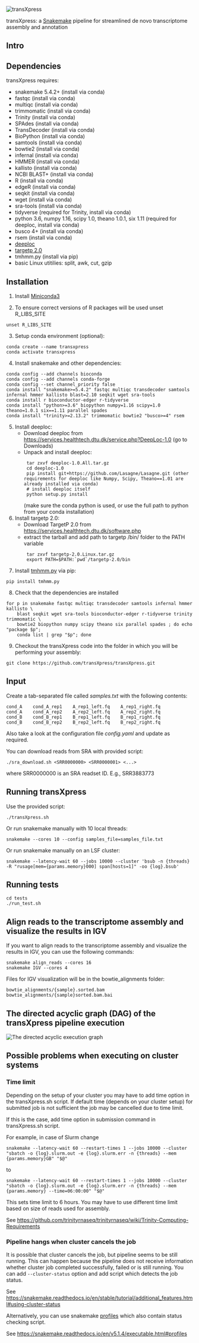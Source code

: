 ![transXpress](logo/Transxpress_Logo_RGB.png)

transXpress: a [Snakemake](https://snakemake.readthedocs.io/en/stable/) pipeline for streamlined de novo transcriptome assembly and annotation

## Intro

## Dependencies

transXpress requires:
* snakemake 5.4.2+ (install via conda)
* fastqc (install via conda)
* multiqc (install via conda)
* trimmomatic (install via conda)
* Trinity (install via conda)
* SPAdes (install via conda)
* TransDecoder (install via conda)
* BioPython (install via conda)
* samtools (install via conda)
* bowtie2 (install via conda)
* infernal (install via conda)
* HMMER (install via conda)
* kallisto (install via conda)
* NCBI BLAST+ (install via conda)
* R (install via conda)
* edgeR (install via conda)
* seqkit (install via conda)
* wget (install via conda)
* sra-tools (install via conda)
* tidyverse (required for Trinity, install via conda)
* python 3.6, numpy 1.16, scipy 1.0, theano 1.0.1, six 1.11 (required for deeploc, install via conda)
* busco 4+ (install via conda)
* rsem (install via conda)
* [deeploc](https://services.healthtech.dtu.dk/service.php?DeepLoc-1.0)
* [targetp 2.0](http://www.cbs.dtu.dk/services/TargetP/)
* tmhmm.py (install via pip)
* basic Linux utitilies: split, awk, cut, gzip

## Installation

1. Install [Miniconda3](https://conda.io/en/latest/miniconda.html)

2. To ensure correct versions of R packages will be used unset R_LIBS_SITE
~~~~
unset R_LIBS_SITE
~~~~

3. Setup conda environment (optional):
~~~~
conda create --name transxpress
conda activate transxpress
~~~~

4. Install snakemake and other dependencies:  
~~~~
conda config --add channels bioconda
conda config --add channels conda-forge
conda config --set channel_priority false
conda install "snakemake>=5.4.2" fastqc multiqc transdecoder samtools infernal hmmer kallisto blast=2.10 seqkit wget sra-tools
conda install r bioconductor-edger r-tidyverse
conda install "python>=3.6" biopython numpy=1.16 scipy=1.0 theano=1.0.1 six==1.11 parallel spades
conda install "trinity>=2.13.2" trimmomatic bowtie2 "busco>=4" rsem
~~~~

5. Install deeploc:
      * Download deeploc from https://services.healthtech.dtu.dk/service.php?DeepLoc-1.0 (go to Downloads)
      * Unpack and install deeploc:
        ~~~~
         tar zxvf deeploc-1.0.All.tar.gz
         cd deeploc-1.0
         pip install git+https://github.com/Lasagne/Lasagne.git (other requirements for deeploc like Numpy, Scipy, Theano==1.01 are already installed via conda)
         # install deeploc itself
         python setup.py install
        ~~~~
        (make sure the conda python is used, or use the full path to python from your conda installation)
6. Install targetp 2.0:
      * Download TargetP 2.0 from https://services.healthtech.dtu.dk/software.php
      * extract the tarball and add path to targetp /bin/ folder to the PATH variable
        ~~~~
         tar zxvf targetp-2.0.Linux.tar.gz
         export PATH=$PATH:`pwd`/targetp-2.0/bin
        ~~~~
7. Install [tmhmm.py](https://github.com/dansondergaard/tmhmm.py) via pip:
~~~~
pip install tmhmm.py
~~~~

8. Check that the dependencies are installed
~~~~
for p in snakemake fastqc multiqc transdecoder samtools infernal hmmer kallisto \
    blast seqkit wget sra-tools bioconductor-edger r-tidyverse trinity trimmomatic \
    bowtie2 biopython numpy scipy theano six parallel spades ; do echo "package $p";
    conda list | grep "$p"; done
~~~~

9. Checkout the transXpress code into the folder in which you will be performing your assembly:
~~~~
git clone https://github.com/transXpress/transXpress.git
~~~~

## Input

Create a tab-separated file called *samples.txt* with the following contents:
~~~
cond_A    cond_A_rep1    A_rep1_left.fq    A_rep1_right.fq
cond_A    cond_A_rep2    A_rep2_left.fq    A_rep2_right.fq
cond_B    cond_B_rep1    B_rep1_left.fq    B_rep1_right.fq
cond_B    cond_B_rep2    B_rep2_left.fq    B_rep2_right.fq
~~~

Also take a look at the configuration file *config.yaml* and update as required.

You can download reads from SRA with provided script:
~~~~
./sra_download.sh <SRR0000000> <SRR0000001> <...>
~~~~
where SRR0000000 is an SRA readset ID. E.g., SRR3883773
## Running transXpress

Use the provided script:
~~~~
./transXpress.sh
~~~~

Or run snakemake manually with 10 local threads:
~~~~
snakemake --cores 10 --config samples_file=samples_file.txt
~~~~

Or run snakemake manually on an LSF cluster:
~~~~
snakemake --latency-wait 60 --jobs 10000 --cluster 'bsub -n {threads} -R "rusage[mem={params.memory}000] span[hosts=1]" -oo {log}.bsub'
~~~~

## Running tests
~~~~
cd tests
./run_test.sh
~~~~

## Align reads to the transcriptome assembly and visualize the results in IGV
If you want to align reads to the transcriptome assembly and visualize the results in IGV, you can use the following commands:
~~~~
snakemake align_reads --cores 16 
snakemake IGV --cores 4
~~~~

Files for IGV visualization will be in the bowtie_alignments folder: 
~~~~
bowtie_alignments/{sample}.sorted.bam
bowtie_alignments/{sample}sorted.bam.bai
~~~~

## The directed acyclic graph (DAG) of the transXpress pipeline execution

![The directed acyclic execution graph](dag.svg )

## Possible problems when executing on cluster systems

### Time limit
Depending on the setup of your cluster you may have to add time option in the transXpress.sh script.
If default time (depends on your cluster setup) for submitted job is not sufficient the job may be cancelled due to time limit.

If this is the case, add time option in submission command in transXpress.sh script.

For example, in case of Slurm change
~~~~
snakemake --latency-wait 60 --restart-times 1 --jobs 10000 --cluster "sbatch -o {log}.slurm.out -e {log}.slurm.err -n {threads} --mem {params.memory}GB" "$@"
~~~~
to
~~~~
snakemake --latency-wait 60 --restart-times 1 --jobs 10000 --cluster "sbatch -o {log}.slurm.out -e {log}.slurm.err -n {threads} --mem {params.memory} --time=06:00:00" "$@"
~~~~
This sets time limit to 6 hours. You may have to use different time limit based on size of reads used for assembly. 

See https://github.com/trinityrnaseq/trinityrnaseq/wiki/Trinity-Computing-Requirements

### Pipeline hangs when cluster cancels the job
It is possible that cluster cancels the job, but pipeline seems to be still running. This can happen because the pipeline does not receive information whether cluster job completed successfully, failed or is still running. You can add `--cluster-status` option and add script which detects the job status. 

See https://snakemake.readthedocs.io/en/stable/tutorial/additional_features.html#using-cluster-status

Alternatively, you can use snakemake [profiles](https://github.com/Snakemake-Profiles/doc) which also contain status checking script. 

See https://snakemake.readthedocs.io/en/v5.1.4/executable.html#profiles 


